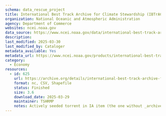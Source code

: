 ```yaml
---
schema: data_rescue_project 
title: International Best Track Archive for Climate Stewardship (IBTrACS)
organization: National Oceanic and Atmospheric Administration
agency: Department of Commerce
websites: ncei.noaa.gov
data_source: https://www.ncei.noaa.gov/data/international-best-track-archive-for-climate-stewardship-ibtracs/
description: 
last_modified: 2025-03-30
last_modified_by: Cataloger
metadata_available: Yes
metadata_url: https://www.ncei.noaa.gov/products/international-best-track-archive
category:
  - Economy
resources:
  - id: 625
    url: https://archive.org/details/international-best-track-archive-for-climate-stewardship-ibtracs
    format: nc, CSV, Shapefile
    status: Finished
    size: 3.6
    download_date: 2025-03-29
    maintainer: TSHRMP
    notes: Actively seeded torrent in IA item (the one without _archive).  Direct file upload in progress.Alternate torrent locationhttps//academictorrents.com/details/457e924710d50bd49701abb642e40d6223c1f1d5
---
```

